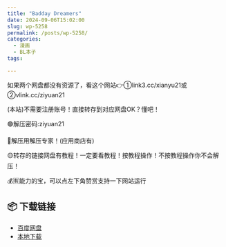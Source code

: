 ```yaml
---
title: "Badday Dreamers"
date: 2024-09-06T15:02:00
slug: wp-5258
permalink: /posts/wp-5258/
categories:
  - 漫画
  - BL本子
tags:

---
```


如果两个网盘都没有资源了，看这个网站👉①link3.cc/xianyu21或②vlink.cc/ziyuan21

(本站)不需要注册账号！直接转存到对应网盘OK？懂吧！

🟢解压密码:ziyuan21

🔵解压用解压专家！(应用商店有)

🟡转存的链接网盘有教程！一定要看教程！按教程操作！不按教程操作你不会解压！

💰🈶能力的宝，可以点左下角赞赏支持一下网站运行

## 📦 下载链接
- [百度网盘](https://blziyuan21.com/pay-download/5258?key=07baf2be73&down_id=0)
- [本地下载](https://blziyuan21.com/pay-download/5258?key=07baf2be73&down_id=1)

